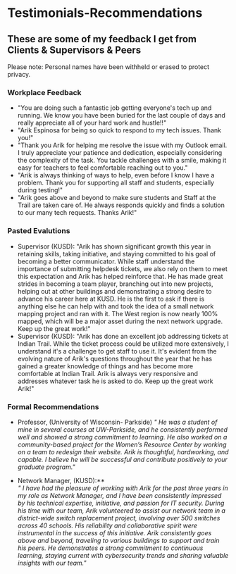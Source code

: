 # Testimonials-Recommendations
## These are some of my feedback I get from Clients & Supervisors & Peers 
Please note: Personal names have been withheld or erased to protect privacy. 

### Workplace Feedback
- "You are doing such a fantastic job getting everyone's tech up and running. We know you have been buried for the last couple of days and really appreciate all of your hard work and hustle!!"
- "Arik Espinosa for being so quick to respond to my tech issues. Thank you!"
- "Thank you Arik for helping me resolve the issue with my Outlook email. I truly appreciate your patience and dedication, especially considering the complexity of the task. You tackle challenges with a smile, making it easy for teachers to feel comfortable reaching out to you."
-  "Arik is always thinking of ways to help, even before I know I have a problem. Thank you for supporting all staff and students, especially during testing!"
-  "Arik goes above and beyond to make sure students and Staff at the Trail are taken care of. He always responds quickly and finds a solution to our many tech requests. Thanks Arik!"

### Pasted Evalutions

- Supervisor (KUSD): "Arik has shown significant growth this year in retaining skills, taking initiative, and staying committed to his goal of becoming a better communicator. While staff understand the importance of submitting helpdesk tickets, we also rely on them to meet this expectation and Arik has helped reinforce that. He has made great strides in becoming a team player, branching out into new projects, helping out at other buildings and demonstrating a strong desire to advance his career here at KUSD. He is the first to ask if there is anything else he can help with and took the idea of a small network mapping project and ran with it. The West region is now nearly 100% mapped, which will be a major asset during the next network upgrade. Keep up the great work!"
- Supervisor (KUSD): "Arik has done an excellent job addressing tickets at Indian Trail. While the ticket process could be utilized more extensively, I understand it's a challenge to get staff to use it. It's evident from the evolving nature of Arik's questions throughout the year that he has gained a greater knowledge of things and has become more comfortable at Indian Trail. Arik is always very responsive and addresses whatever task he is asked to do. Keep up the great work Arik!"


### Formal Recommendations
-  Professor, (University of Wisconsin- Parkside)
*" He was a student of mine in several courses at UW-Parkside, and he consistently performed well and showed a strong commitment to learning. He also worked on a community-based project for the Women’s Resource Center by working on a team to redesign their website. Arik is thoughtful, hardworking, and capable. I believe he will be successful and contribute positively to your graduate program."*

-  Network Manager, (KUSD):**  
*" I have had the pleasure of working with Arik for the past three years in my role as Network Manager, and I have been consistently impressed by his technical expertise, initiative, and passion for IT security. During his time with our team, Arik volunteered to assist our network team in a district-wide switch replacement project, involving over 500 switches across 40 schools. His reliability and collaborative spirit were instrumental in the success of this initiative. Arik consistently goes above and beyond, traveling to various buildings to support and train his peers. He demonstrates a strong commitment to continuous learning, staying current with cybersecurity trends and sharing valuable insights with our team."*
